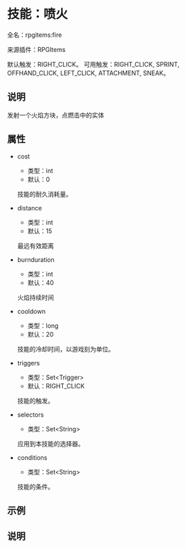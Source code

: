 # 技能：喷火

<!-- 本文件是通过游戏内 `/rpgitem gen-wiki` 命令生成的。 -->
<!-- 请只在对应的 "beginCustomXXXX" 与 "endCustomXXXX" 间编辑。  -->
<!-- 如果您想修改技能或其属性的描述， -->
<!-- 请修改 "resources/lang/zh_CN.yml" 中对应的项。 -->

全名：rpgitems:fire

来源插件：RPGItems

默认触发：RIGHT_CLICK。 可用触发：RIGHT_CLICK, SPRINT, OFFHAND_CLICK, LEFT_CLICK, ATTACHMENT, SNEAK。

<!-- beginCustomHeader -->
<!-- endCustomHeader -->

## 说明

发射一个火焰方块，点燃击中的实体
<!-- beginCustomDescription -->
<!-- endCustomDescription -->

## 属性

* cost

  * 类型：int
  * 默认：0

  技能的耐久消耗量。

* distance

  * 类型：int
  * 默认：15

  最远有效距离

* burnduration

  * 类型：int
  * 默认：40

  火焰持续时间

* cooldown

  * 类型：long
  * 默认：20

  技能的冷却时间，以游戏刻为单位。

* triggers

  * 类型：Set&lt;Trigger&gt;
  * 默认：RIGHT_CLICK

  技能的触发。

* selectors

  * 类型：Set&lt;String&gt;

  应用到本技能的选择器。

* conditions

  * 类型：Set&lt;String&gt;

  技能的条件。

<!-- beginCustomProperties -->
<!-- endCustomProperties -->

## 示例

<!-- beginCustomExample -->
<!-- endCustomExample -->

## 说明

<!-- beginCustomNote -->
<!-- endCustomNote -->